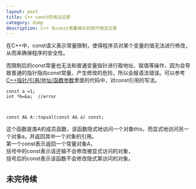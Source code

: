 ```yaml
---
layout: post
title: C++ const的用法记录
category: dump
description: C++ 与const常量相关的技巧用法记录
---
```


在C++中，const语义表示常量限制，使得程序员对某个变量的值无法进行修改，从而来确保程序的安全性。

而限制后的const常量也无法和普通变量指针进行取地址、赋值等操作，因为会导致普通的指针指向const常量、产生修改的危险，所以会报语法错误。可以参考[C++指针/引用/地址/函数参数](/cpp_pointer)里面的代码中，对const引用的写法。

	const a =1;
	int *b=&a;	//error

	
	
	const A& A::topval(const A& a) const;
	
这个函数是类A的成员函数，该函数隐式地访问一个对象this，而显式地访问另一个对象a，并返回其中一个对象的引用。  
第一个const表示返回一个常量对象A，  
括号中的const表示该还输不会修改被显式访问的对象，  
括号后的const表示该函数不会修改隐式第访问的对象。

## 未完待续
